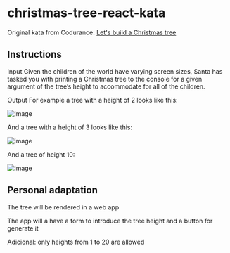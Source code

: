 # christmas-tree-react-kata

Original kata from Codurance: [Let's build a Christmas tree](https://www.codurance.com/katas/build-a-christmas-tree)

## Instructions
Input
Given the children of the world have varying screen sizes, Santa has tasked you with printing a Christmas tree to the console for a given argument of the tree’s height to accommodate for all of the children.

Output
For example a tree with a height of 2 looks like this:

![image](https://github.com/felixeu31/christmas-tree-react-kata/assets/22452588/7392a3a9-dec8-4561-a2b4-ee7c7c4b83b3)


And a tree with a height of 3 looks like this:

![image](https://github.com/felixeu31/christmas-tree-react-kata/assets/22452588/e3fe7d72-6440-4980-b454-b7079bee3bb0)


And a tree of height 10:

![image](https://github.com/felixeu31/christmas-tree-react-kata/assets/22452588/2fa7fdd8-4d72-4ac7-ae70-e4279dbc4543)

## Personal adaptation

The tree will be rendered in a web app

The app will a have a form to introduce the tree height and a button for generate it

Adicional: only heights from 1 to 20 are allowed
